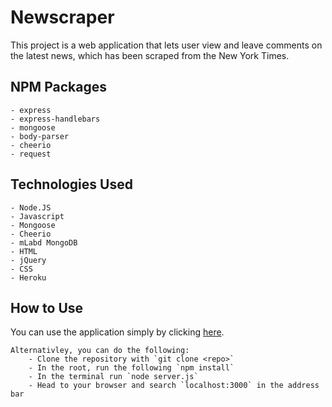 # Newscraper

This project is a web application that lets user view and leave comments on the latest news, which has been scraped from the New York Times.

## NPM Packages 

    - express
    - express-handlebars
    - mongoose
    - body-parser
    - cheerio 
    - request
    
## Technologies Used
  
    - Node.JS
    - Javascript
    - Mongoose
    - Cheerio
    - mLabd MongoDB
    - HTML
    - jQuery
    - CSS 
    - Heroku
    
## How to Use

You can use the application simply by clicking <a href="https://ancient-bayou-49290.herokuapp.com/">here</a>. 

    Alternativley, you can do the following: 
        - Clone the repository with `git clone <repo>`
        - In the root, run the following `npm install`
        - In the terminal run `node server.js`
        - Head to your browser and search `localhost:3000` in the address bar 
    
